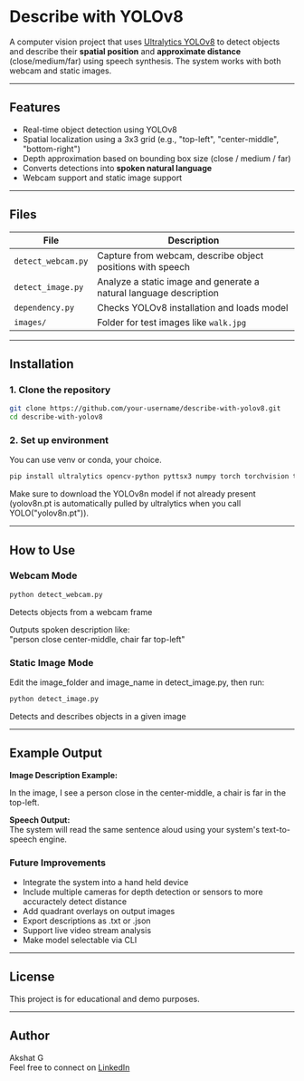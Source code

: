 # Describe with YOLOv8

A computer vision project that uses [Ultralytics YOLOv8](https://github.com/ultralytics/ultralytics) to detect objects and describe their **spatial position** and **approximate distance** (close/medium/far) using speech synthesis. The system works with both webcam and static images.

---

##  Features

- Real-time object detection using YOLOv8
- Spatial localization using a 3x3 grid (e.g., "top-left", "center-middle", "bottom-right")
- Depth approximation based on bounding box size (close / medium / far)
- Converts detections into **spoken natural language**
- Webcam support and static image support

---

##  Files

| File              | Description |
|-------------------|-------------|
| `detect_webcam.py`| Capture from webcam, describe object positions with speech |
| `detect_image.py` | Analyze a static image and generate a natural language description |
| `dependency.py`   | Checks YOLOv8 installation and loads model |
| `images/`         | Folder for test images like `walk.jpg` |

---

##  Installation

### 1. Clone the repository
```bash
git clone https://github.com/your-username/describe-with-yolov8.git
cd describe-with-yolov8
```

### 2. Set up environment
You can use venv or conda, your choice.

```bash
pip install ultralytics opencv-python pyttsx3 numpy torch torchvision torchaudio
```

 Make sure to download the YOLOv8n model if not already present (yolov8n.pt is automatically pulled by ultralytics when you call YOLO("yolov8n.pt")).

---

##  How to Use

###  Webcam Mode

```bash
python detect_webcam.py
```

Detects objects from a webcam frame

Outputs spoken description like:  
"person close center-middle, chair far top-left"

### Static Image Mode
Edit the image_folder and image_name in detect_image.py, then run:

```bash
python detect_image.py
```

Detects and describes objects in a given image

---

## Example Output

**Image Description Example:**

In the image, I see a person close in the center-middle, a chair is far in the top-left.

**Speech Output:**  
The system will read the same sentence aloud using your system's text-to-speech engine.

### Future Improvements
- Integrate the system into a hand held device
- Include multiple cameras for depth detection or sensors to more accuractely detect distance
- Add quadrant overlays on output images
- Export descriptions as .txt or .json
- Support live video stream analysis
- Make model selectable via CLI

---

## License
This project is for educational and demo purposes.

---

## Author
Akshat G  
Feel free to connect on [LinkedIn](https://www.linkedin.com/in/akshat-gururaj)


